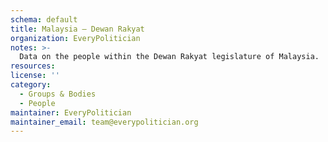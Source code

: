 ```yaml
---
schema: default
title: Malaysia — Dewan Rakyat
organization: EveryPolitician
notes: >-
  Data on the people within the Dewan Rakyat legislature of Malaysia.
resources:
license: ''
category:
  - Groups & Bodies
  - People
maintainer: EveryPolitician
maintainer_email: team@everypolitician.org
---
```

